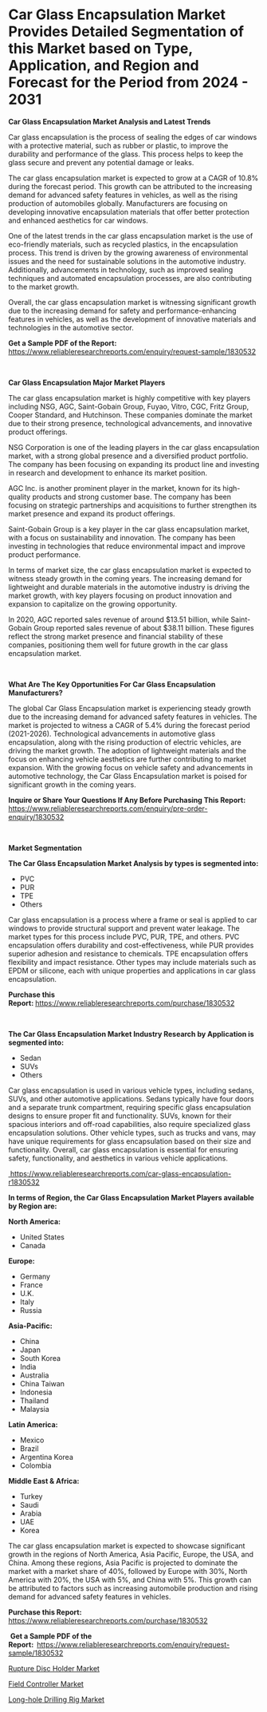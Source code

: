 <p><h1>Car Glass Encapsulation Market Provides Detailed Segmentation of this Market based on Type, Application, and Region and Forecast for the Period from 2024 - 2031</h1></p><p><strong>Car Glass Encapsulation Market Analysis and Latest Trends</strong></p>
<p><p>Car glass encapsulation is the process of sealing the edges of car windows with a protective material, such as rubber or plastic, to improve the durability and performance of the glass. This process helps to keep the glass secure and prevent any potential damage or leaks.</p><p>The car glass encapsulation market is expected to grow at a CAGR of 10.8% during the forecast period. This growth can be attributed to the increasing demand for advanced safety features in vehicles, as well as the rising production of automobiles globally. Manufacturers are focusing on developing innovative encapsulation materials that offer better protection and enhanced aesthetics for car windows.</p><p>One of the latest trends in the car glass encapsulation market is the use of eco-friendly materials, such as recycled plastics, in the encapsulation process. This trend is driven by the growing awareness of environmental issues and the need for sustainable solutions in the automotive industry. Additionally, advancements in technology, such as improved sealing techniques and automated encapsulation processes, are also contributing to the market growth.</p><p>Overall, the car glass encapsulation market is witnessing significant growth due to the increasing demand for safety and performance-enhancing features in vehicles, as well as the development of innovative materials and technologies in the automotive sector.</p></p>
<p><strong>Get a Sample PDF of the Report:&nbsp;</strong> <a href="https://www.reliableresearchreports.com/enquiry/request-sample/1830532">https://www.reliableresearchreports.com/enquiry/request-sample/1830532</a></p>
<p>&nbsp;</p>
<p><strong>Car Glass Encapsulation Major Market Players</strong></p>
<p><p>The car glass encapsulation market is highly competitive with key players including NSG, AGC, Saint-Gobain Group, Fuyao, Vitro, CGC, Fritz Group, Cooper Standard, and Hutchinson. These companies dominate the market due to their strong presence, technological advancements, and innovative product offerings.</p><p>NSG Corporation is one of the leading players in the car glass encapsulation market, with a strong global presence and a diversified product portfolio. The company has been focusing on expanding its product line and investing in research and development to enhance its market position.</p><p>AGC Inc. is another prominent player in the market, known for its high-quality products and strong customer base. The company has been focusing on strategic partnerships and acquisitions to further strengthen its market presence and expand its product offerings.</p><p>Saint-Gobain Group is a key player in the car glass encapsulation market, with a focus on sustainability and innovation. The company has been investing in technologies that reduce environmental impact and improve product performance.</p><p>In terms of market size, the car glass encapsulation market is expected to witness steady growth in the coming years. The increasing demand for lightweight and durable materials in the automotive industry is driving the market growth, with key players focusing on product innovation and expansion to capitalize on the growing opportunity.</p><p>In 2020, AGC reported sales revenue of around $13.51 billion, while Saint-Gobain Group reported sales revenue of about $38.11 billion. These figures reflect the strong market presence and financial stability of these companies, positioning them well for future growth in the car glass encapsulation market.</p></p>
<p>&nbsp;</p>
<p><strong>What Are The Key Opportunities For Car Glass Encapsulation Manufacturers?</strong></p>
<p><p>The global Car Glass Encapsulation market is experiencing steady growth due to the increasing demand for advanced safety features in vehicles. The market is projected to witness a CAGR of 5.4% during the forecast period (2021-2026). Technological advancements in automotive glass encapsulation, along with the rising production of electric vehicles, are driving the market growth. The adoption of lightweight materials and the focus on enhancing vehicle aesthetics are further contributing to market expansion. With the growing focus on vehicle safety and advancements in automotive technology, the Car Glass Encapsulation market is poised for significant growth in the coming years.</p></p>
<p><strong>Inquire or Share Your Questions If Any Before Purchasing This Report:</strong> <a href="https://www.reliableresearchreports.com/enquiry/pre-order-enquiry/1830532">https://www.reliableresearchreports.com/enquiry/pre-order-enquiry/1830532</a></p>
<p>&nbsp;</p>
<p><strong>Market Segmentation</strong></p>
<p><strong>The Car Glass Encapsulation Market Analysis by types is segmented into:</strong></p>
<p><ul><li>PVC</li><li>PUR</li><li>TPE</li><li>Others</li></ul></p>
<p><p>Car glass encapsulation is a process where a frame or seal is applied to car windows to provide structural support and prevent water leakage. The market types for this process include PVC, PUR, TPE, and others. PVC encapsulation offers durability and cost-effectiveness, while PUR provides superior adhesion and resistance to chemicals. TPE encapsulation offers flexibility and impact resistance. Other types may include materials such as EPDM or silicone, each with unique properties and applications in car glass encapsulation.</p></p>
<p><strong>Purchase this Report:&nbsp;</strong><a href="https://www.reliableresearchreports.com/purchase/1830532">https://www.reliableresearchreports.com/purchase/1830532</a></p>
<p>&nbsp;</p>
<p><strong>The Car Glass Encapsulation Market Industry Research by Application is segmented into:</strong></p>
<p><ul><li>Sedan</li><li>SUVs</li><li>Others</li></ul></p>
<p><p>Car glass encapsulation is used in various vehicle types, including sedans, SUVs, and other automotive applications. Sedans typically have four doors and a separate trunk compartment, requiring specific glass encapsulation designs to ensure proper fit and functionality. SUVs, known for their spacious interiors and off-road capabilities, also require specialized glass encapsulation solutions. Other vehicle types, such as trucks and vans, may have unique requirements for glass encapsulation based on their size and functionality. Overall, car glass encapsulation is essential for ensuring safety, functionality, and aesthetics in various vehicle applications.</p></p>
<p><a href="https://www.reliableresearchreports.com/car-glass-encapsulation-r1830532">&nbsp;https://www.reliableresearchreports.com/car-glass-encapsulation-r1830532</a></p>
<p><strong>In terms of Region, the Car Glass Encapsulation Market Players available by Region are:</strong></p>
<p>
    <p> <strong> North America: </strong>
        <ul>
            <li>United States</li>
            <li>Canada</li>
        </ul>
        </p> 
    <p> <strong> Europe: </strong>
        <ul>
            <li>Germany</li>
            <li>France</li>
            <li>U.K.</li>
            <li>Italy</li>
            <li>Russia</li>
        </ul>
        </p> 
    <p> <strong> Asia-Pacific: </strong>
        <ul>
            <li>China</li>
            <li>Japan</li>
            <li>South Korea</li>
            <li>India</li>
            <li>Australia</li>
            <li>China Taiwan</li>
            <li>Indonesia</li>
            <li>Thailand</li>
            <li>Malaysia</li>
        </ul>
        </p> 
    <p> <strong> Latin America: </strong>
        <ul>
            <li>Mexico</li>
            <li>Brazil</li>
            <li>Argentina Korea</li>
            <li>Colombia</li>
        </ul>
        </p> 
    <p> <strong> Middle East & Africa: </strong>
        <ul>
            <li>Turkey</li>
            <li>Saudi</li>
            <li>Arabia</li>
            <li>UAE</li>
            <li>Korea</li>
        </ul>
    </p>
    </p>
<p><p>The car glass encapsulation market is expected to showcase significant growth in the regions of North America, Asia Pacific, Europe, the USA, and China. Among these regions, Asia Pacific is projected to dominate the market with a market share of 40%, followed by Europe with 30%, North America with 20%, the USA with 5%, and China with 5%. This growth can be attributed to factors such as increasing automobile production and rising demand for advanced safety features in vehicles.</p></p>
<p><strong>Purchase this Report: </strong><a href="https://www.reliableresearchreports.com/purchase/1830532">https://www.reliableresearchreports.com/purchase/1830532</a></p>
<p>&nbsp;<strong>Get a Sample PDF of the Report:&nbsp;&nbsp;</strong><a href="https://www.reliableresearchreports.com/enquiry/request-sample/1830532">https://www.reliableresearchreports.com/enquiry/request-sample/1830532</a></p>
<p><strong></strong></p>
<p><p><a href="https://github.com/hskmn/Market-Research-Report-List-1/blob/main/rupture-disc-holder-market.md">Rupture Disc Holder Market</a></p><p><a href="https://github.com/victorialyman98067/Market-Research-Report-List-1/blob/main/field-controller-market.md">Field Controller Market</a></p><p><a href="https://github.com/caylechardson65746/Market-Research-Report-List-1/blob/main/long-hole-drilling-rig-market.md">Long-hole Drilling Rig Market</a></p></p>